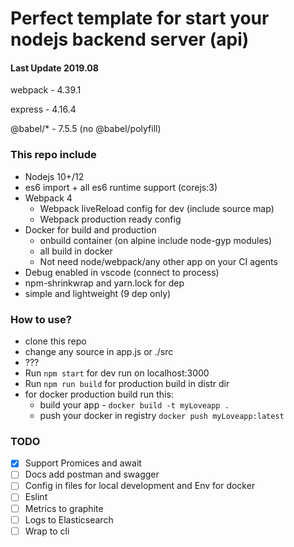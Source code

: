 # Perfect template for start your nodejs backend server (api)

#### Last Update 2019.08
webpack -  4.39.1

express - 4.16.4

@babel/* - 7.5.5 (no @babel/polyfill)

### This repo include

- Nodejs 10+/12
- es6 import + all es6 runtime support (corejs:3)
- Webpack 4
  - Webpack liveReload config for dev (include source map)
  - Webpack production ready config
- Docker for build and production
  - onbuild container (on alpine include node-gyp modules)
  - all build in docker
  - Not need node/webpack/any other app on your CI agents
- Debug enabled in vscode (connect to process)
- npm-shrinkwrap and yarn.lock for dep
- simple and lightweight (9 dep only)

### How to use?

- clone this repo
- change any source in app.js or ./src
- ???
- Run ```npm start``` for dev run on localhost:3000
- Run ```npm run build``` for production build in distr dir
- for docker production build run this:
  - build your app - ```docker build -t myLoveapp .```
  - push your docker in registry ```docker push myLoveapp:latest```

### TODO

- [x] Support Promices and await
- [ ] Docs add postman and swagger
- [ ] Config in files for local development and Env for docker
- [ ] Eslint
- [ ] Metrics to graphite
- [ ] Logs to Elasticsearch
- [ ] Wrap to cli
